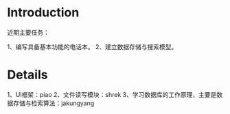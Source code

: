 # Introduction #

近期主要任务：

1、编写具备基本功能的电话本。
2、建立数据存储与搜索模型。

# Details #

1、UI框架：piao
2、文件读写模块：shrek
3、学习数据库的工作原理，主要是数据存储与检索算法：jakungyang